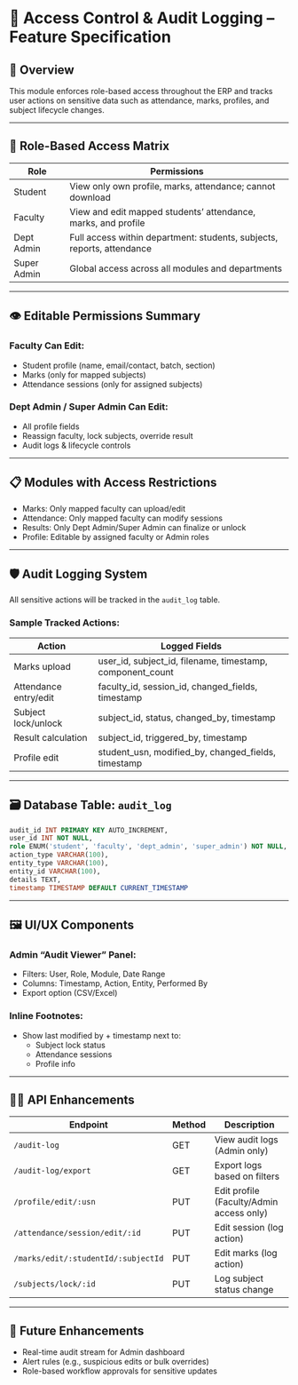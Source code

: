 
# 📘 Access Control & Audit Logging – Feature Specification

## 🧭 Overview
This module enforces role-based access throughout the ERP and tracks user actions on sensitive data such as attendance, marks, profiles, and subject lifecycle changes.

---

## 🔐 Role-Based Access Matrix

| Role         | Permissions                                                                 |
|--------------|------------------------------------------------------------------------------|
| Student      | View only own profile, marks, attendance; cannot download                  |
| Faculty      | View and edit mapped students’ attendance, marks, and profile              |
| Dept Admin   | Full access within department: students, subjects, reports, attendance     |
| Super Admin  | Global access across all modules and departments                           |

---

## 👁️ Editable Permissions Summary

### Faculty Can Edit:
- Student profile (name, email/contact, batch, section)
- Marks (only for mapped subjects)
- Attendance sessions (only for assigned subjects)

### Dept Admin / Super Admin Can Edit:
- All profile fields
- Reassign faculty, lock subjects, override result
- Audit logs & lifecycle controls

---

## 📋 Modules with Access Restrictions
- Marks: Only mapped faculty can upload/edit
- Attendance: Only mapped faculty can modify sessions
- Results: Only Dept Admin/Super Admin can finalize or unlock
- Profile: Editable by assigned faculty or Admin roles

---

## 🛡️ Audit Logging System
All sensitive actions will be tracked in the `audit_log` table.

### Sample Tracked Actions:
| Action                    | Logged Fields                                                  |
|---------------------------|----------------------------------------------------------------|
| Marks upload              | user_id, subject_id, filename, timestamp, component_count      |
| Attendance entry/edit     | faculty_id, session_id, changed_fields, timestamp              |
| Subject lock/unlock       | subject_id, status, changed_by, timestamp                     |
| Result calculation        | subject_id, triggered_by, timestamp                            |
| Profile edit              | student_usn, modified_by, changed_fields, timestamp            |

---

## 🗃️ Database Table: `audit_log`
```sql
audit_id INT PRIMARY KEY AUTO_INCREMENT,
user_id INT NOT NULL,
role ENUM('student', 'faculty', 'dept_admin', 'super_admin') NOT NULL,
action_type VARCHAR(100),
entity_type VARCHAR(100),
entity_id VARCHAR(100),
details TEXT,
timestamp TIMESTAMP DEFAULT CURRENT_TIMESTAMP
```

---

## 🖼️ UI/UX Components

### Admin “Audit Viewer” Panel:
- Filters: User, Role, Module, Date Range
- Columns: Timestamp, Action, Entity, Performed By
- Export option (CSV/Excel)

### Inline Footnotes:
- Show last modified by + timestamp next to:
  - Subject lock status
  - Attendance sessions
  - Profile info

---

## 🧑‍💻 API Enhancements
| Endpoint                             | Method | Description                                  |
|--------------------------------------|--------|----------------------------------------------|
| `/audit-log`                         | GET    | View audit logs (Admin only)                 |
| `/audit-log/export`                  | GET    | Export logs based on filters                 |
| `/profile/edit/:usn`                 | PUT    | Edit profile (Faculty/Admin access only)     |
| `/attendance/session/edit/:id`       | PUT    | Edit session (log action)                    |
| `/marks/edit/:studentId/:subjectId`  | PUT    | Edit marks (log action)                      |
| `/subjects/lock/:id`                 | PUT    | Log subject status change                    |

---

## 🔮 Future Enhancements
- Real-time audit stream for Admin dashboard
- Alert rules (e.g., suspicious edits or bulk overrides)
- Role-based workflow approvals for sensitive updates
